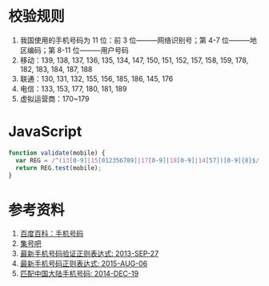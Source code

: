 校验规则
==

1. 我国使用的手机号码为 11 位：前 3 位———网络识别号；第 4-7 位———地区编码；第 8-11 位———用户号码
2. 移动：139, 138, 137, 136, 135, 134, 147, 150, 151, 152, 157, 158, 159, 178, 182, 183, 184, 187, 188
3. 联通：130, 131, 132, 155, 156, 185, 186, 145, 176
4. 电信：133, 153, 177, 180, 181, 189
5. 虚拟运营商：170~179

JavaScript
==

```javascript
function validate(mobile) {
  var REG = /^(13[0-9]|15[012356789]|17[0-9]|18[0-9]|14[57])[0-9]{8}$/;
  return REG.test(mobile);
}
```

参考资料
==

1. [百度百科：手机号码](http://baike.baidu.com/view/781667.htm)
2. [集号吧](http://www.jihaoba.com/shouji/search.htm)
3. [最新手机号码验证正则表达式: 2013-SEP-27](http://blog.csdn.net/fengshi_sh/article/details/12085307)
4. [最新手机号码正则表达式: 2015-AUG-06](http://www.jianshu.com/p/e8477fdccbe9)
5. [匹配中国大陆手机号码: 2014-DEC-19](https://github.com/VincentSit/ChinaMobilePhoneNumberRegex)
